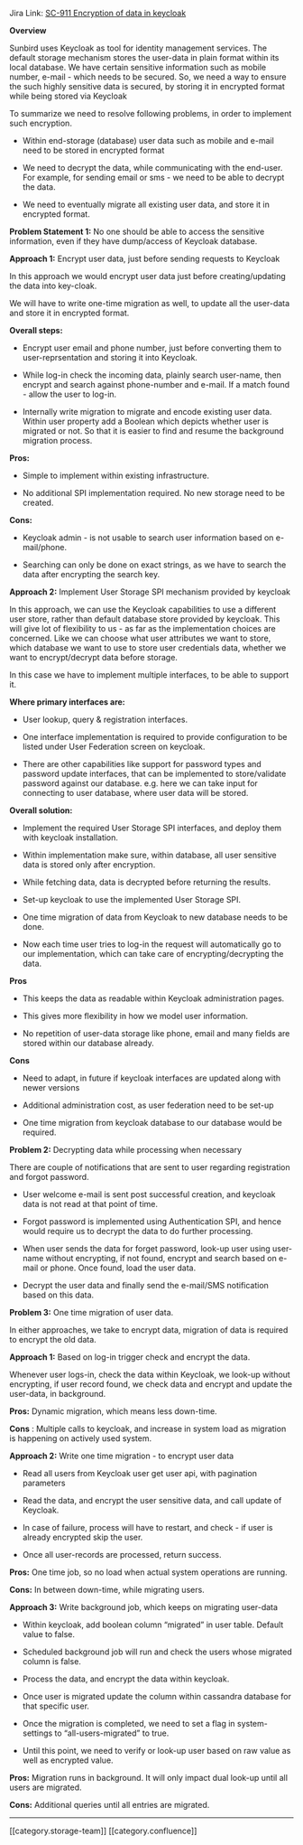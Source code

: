 Jira Link: [SC-911 Encryption of data in keycloak](https://project-sunbird.atlassian.net/browse/SC-911)

 **Overview** 

Sunbird uses Keycloak as tool for identity management services. The default storage mechanism stores the user-data in plain format within its local database. We have certain sensitive information such as mobile number, e-mail - which needs to be secured. So, we need a way to ensure the such highly sensitive data is secured, by storing it in encrypted format while being stored via Keycloak

To summarize we need to resolve following problems, in order to implement such encryption.


* Within end-storage (database) user data such as mobile and e-mail need to be stored in encrypted format


* We need to decrypt the data, while communicating with the end-user. For example, for sending email or sms - we need to be able to decrypt the data. 


* We need to eventually migrate all existing user data, and store it in encrypted format.





 **Problem Statement 1:** No one should be able to access the sensitive information, even if they have dump/access of Keycloak database.

 **Approach 1:** Encrypt user data, just before sending requests to Keycloak

In this approach we would encrypt user data just before creating/updating the data into key-cloak. 

We will have to write one-time migration as well, to update all the user-data and store it in encrypted format.

 **Overall steps:** 


* Encrypt user email and phone number, just before converting them to user-reprsentation and storing it into Keycloak. 


* While log-in check the incoming data, plainly search user-name, then encrypt and search against phone-number and e-mail. If a match found - allow the user to log-in. 


* Internally write migration to migrate and encode existing user data. Within user property add a Boolean which depicts whether user is migrated or not. So that it is easier to find and resume the background migration process. 



 **Pros:** 


* Simple to implement within existing infrastructure.


* No additional SPI implementation required. No new storage need to be created.



 **Cons:** 


* Keycloak admin - is not usable to search user information based on e-mail/phone. 


* Searching can only be done on exact strings, as we have to search the data after encrypting the search key. 





 **Approach 2:** Implement User Storage SPI mechanism provided by keycloak

In this approach, we can use the Keycloak capabilities to use a different user store, rather than default database store provided by keycloak. This will give lot of flexibility to us - as far as the implementation choices are concerned. Like we can choose what user attributes we want to store, which database we want to use to store user credentials data, whether we want to encrypt/decrypt data before storage. 

In this case we have to implement multiple interfaces, to be able to support it. 

 **Where primary interfaces are:** 


* User lookup, query & registration interfaces. 


* One interface implementation is required to provide configuration to be listed under User Federation screen on keycloak.


* There are other capabilities like support for password types and password update interfaces, that can be implemented to store/validate password against our database. e.g. here we can take input for connecting to user database, where user data will be stored. 



 **Overall solution:** 


* Implement the required User Storage SPI interfaces, and deploy them with keycloak installation.


* Within implementation make sure, within database, all user sensitive data is stored only after encryption.


* While fetching data, data is decrypted before returning the results. 


* Set-up keycloak to use the implemented User Storage SPI.


* One time migration of data from Keycloak to new database needs to be done. 


* Now each time user tries to log-in the request will automatically go to our implementation, which can take care of encrypting/decrypting the data. 



 **Pros** 


* This keeps the data as readable within Keycloak administration pages.


* This gives more flexibility in how we model user information. 


* No repetition of user-data storage like phone, email and many fields are stored within our database already. 



 **Cons** 


* Need to adapt, in future if keycloak interfaces are updated along with newer versions


* Additional administration cost, as user federation need to be set-up


* One time migration from keycloak database to our database would be required. 





 **Problem 2:** Decrypting data while processing when necessary

There are couple of notifications that are sent to user regarding registration and forgot password. 


* User welcome e-mail is sent post successful creation, and keycloak data is not read at that point of time.


* Forgot password is implemented using Authentication SPI, and hence would require us to decrypt the data to do further processing. 


* When user sends the data for forget password, look-up user using user-name without encrypting, if not found, encrypt and search based on e-mail or phone. Once found, load the user data.


* Decrypt the user data and finally send the e-mail/SMS notification based on this data. 





 **Problem 3:** One time migration of user data.

In either approaches, we take to encrypt data, migration of data is required to encrypt the old data. 

 **Approach 1:**  Based on log-in trigger check and encrypt the data. 

Whenever user logs-in, check the data within Keycloak, we look-up without encrypting, if user record found, we check data and encrypt and update the user-data, in background. 

 **Pros:** Dynamic migration, which means less down-time.

 **Cons** : Multiple calls to keycloak, and increase in system load as migration is happening on actively used system.



 **Approach 2:** Write one time migration - to encrypt user data


* Read all users from Keycloak user get user api, with pagination parameters 


* Read the data, and encrypt the user sensitive data, and call update of Keycloak.


* In case of failure, process will have to restart, and check - if user is already encrypted skip the user. 


* Once all user-records are processed, return success.



 **Pros:** One time job, so no load when actual system operations are running.

 **Cons:** In between down-time, while migrating users.



 **Approach 3:** Write background job, which keeps on migrating user-data


* Within keycloak, add boolean column “migrated” in user table. Default value to false.


* Scheduled background job will run and check the users whose migrated column is false.


* Process the data, and encrypt the data within keycloak. 


* Once user is migrated update the column within cassandra database for that specific user. 


* Once the migration is completed, we need to set a flag in system-settings to “all-users-migrated” to true.


* Until this point, we need to verify or look-up user based on raw value as well as encrypted value. 



 **Pros:** Migration runs in background. It will only impact dual look-up until all users are migrated.

 **Cons:** Additional queries until all entries are migrated.





*****

[[category.storage-team]] 
[[category.confluence]] 
